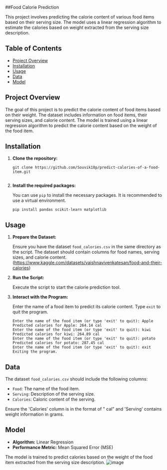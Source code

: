 ##Food Calorie Prediction

This project involves predicting the calorie content of various food items based on their serving size. The model uses a linear regression algorithm to estimate the calories based on weight extracted from the serving size description.

## Table of Contents

- [Project Overview](#project-overview)
- [Installation](#installation)
- [Usage](#usage)
- [Data](#data)
- [Model](#model)


## Project Overview

The goal of this project is to predict the calorie content of food items based on their weight. The dataset includes information on food items, their serving sizes, and calorie content. The model is trained using a linear regression algorithm to predict the calorie content based on the weight of the food item.

## Installation

1. **Clone the repository:**

    ```Terminal
    git clone https://github.com/Souvik18p/predict-calories-of-a-food-item.git
  
    ```
2. **Install the required packages:**

    You can use `pip` to install the necessary packages. It is recommended to use a virtual environment.

    ```
    pip install pandas scikit-learn matplotlib
    ```
## Usage

1. **Prepare the Dataset:**

    Ensure you have the dataset `food_calories.csv` in the same directory as the script. The dataset should contain columns for food names, serving sizes, and calorie content.(https://www.kaggle.com/datasets/vaishnavivenkatesan/food-and-their-calories)

2. **Run the Script:**

    Execute the script to start the calorie prediction tool.
   
3. **Interact with the Program:**

    Enter the name of a food item to predict its calorie content. Type `exit` to quit the program.

    ```
    Enter the name of the food item (or type 'exit' to quit): Apple
    Predicted calories for Apple: 264.14 cal
    Enter the name of the food item (or type 'exit' to quit): kiwi
    Predicted calories for kiwi: 264.89 cal
    Enter the name of the food item (or type 'exit' to quit): potato
    Predicted calories for potato: 287.45 cal
   Enter the name of the food item (or type 'exit' to quit): exit
   Exiting the program.
    
    ```
## Data

The dataset `food_calories.csv` should include the following columns:

- `Food`: The name of the food item.
- `Serving`: Description of the serving size.
- `Calories`: Caloric content of the serving.

Ensure the 'Calories' column is in the format of "<number> cal" and 'Serving' contains weight information in grams.

## Model

- **Algorithm:** Linear Regression
- **Performance Metric:** Mean Squared Error (MSE)

The model is trained to predict calories based on the weight of the food item extracted from the serving size description.
![image](https://github.com/user-attachments/assets/0dff113b-c4dd-42f8-a26e-8bbb54c06ba8)



  
